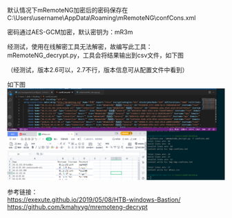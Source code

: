 默认情况下mRemoteNG加密后的密码保存在C:\Users\username\AppData\Roaming\mRemoteNG\confCons.xml  

密码通过AES-GCM加密，默认密钥为：mR3m  

经测试，使用在线解密工具无法解密，故编写此工具：mRemoteNG_decrypt.py，工具会将结果输出到csv文件，如下图

（经测试，版本2.6可以，2.7不行，版本信息可从配置文件中看到）  

如下图
![image](./pic/mRemoteNG.png)  

参考链接：  
https://exexute.github.io/2019/05/08/HTB-windows-Bastion/  
https://github.com/kmahyyg/mremoteng-decrypt  
